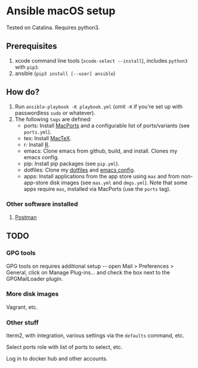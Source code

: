 # Ansible macOS setup

Tested on Catalina. Requires python3.

## Prerequisites

1. xcode command line tools (`xcode-select --install`), includes `python3` with `pip3`.
1. ansible (`pip3 install [--user] ansible`)

## How do?

1. Run `ansible-playbook -K playbook.yml` (omit `-K` if you're set up with passwordless `sudo` or whatever).
1. The following `tags` are defined:
    - ports:    Install [MacPorts](https://www.macports.org/) and a configurable list of ports/variants (see `ports.yml`).
    - tex:      Install [MacTeX](https://www.tug.org/mactex/).
    - r:        Install [R](https://cran.r-project.org/).
    - emacs:    Clone emacs from github, build, and install. Clones my emacs config.
    - pip:      Install pip packages (see `pip.yml`).
    - dotfiles: Clone my [dotfiles](https://github.com/conleym/dotfiles) and [emacs config](https://github.com/conleym/dot-emacs).
    - apps:     Install applications from the app store using `mas` and from non-app-store disk images (see `mas.yml` and `dmgs.yml`).
     Note that some apps require `mas`, installed via MacPorts (use the `ports` tag).

### Other software installed

1. [Postman](https://www.postman.com/)

## TODO

### GPG tools

GPG tools on requires additional setup -- open Mail > Preferences > General, click on Manage Plug-ins...
and check the box next to the GPGMailLoader plugin.

### More disk images

Vagrant, etc.


### Other stuff

Iterm2, with integration, various settings via the `defaults` command, etc.

Select ports role with list of ports to select, etc.

Log in to docker hub and other accounts.

